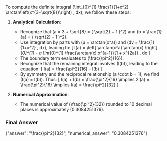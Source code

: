 To compute the definite integral \(\int_{0}^{1} \frac{1}{1+x^2} \arctan\left(x^{3+\sqrt{8}}\right) \, dx\), we follow these steps:

1. **Analytical Calculation**:
   - Recognize that \(a = 3 + \sqrt{8} = ( \sqrt{2} + 1 )^2\) and \(b = \frac{1}{a} = ( \sqrt{2} - 1 )^2\).
   - Use integration by parts with \(u = \arctan(x^a)\) and \(dv = \frac{1}{1+x^2} \, dx\), leading to:
     \[
     I(a) = \left[ \arctan(x^a) \arctan(x) \right]_{0}^{1} - a \int_{0}^{1} \frac{\arctan(x) x^{a-1}}{1 + x^{2a}} \, dx
     \]
   - The boundary term evaluates to \(\frac{\pi^2}{16}\).
   - Recognize that the remaining integral involves \(I(b)\), leading to the equation:
     \[
     I(a) = \frac{\pi^2}{16} - I(b)
     \]
   - By symmetry and the reciprocal relationship \(a \cdot b = 1\), we find \(I(a) = I(b)\). Thus:
     \[
     I(a) + I(b) = \frac{\pi^2}{16} \implies 2I(a) = \frac{\pi^2}{16} \implies I(a) = \frac{\pi^2}{32}
     \]

2. **Numerical Approximation**:
   - The numerical value of \(\frac{\pi^2}{32}\) rounded to 10 decimal places is approximately \(0.3084251376\).

### Final Answer
{"answer": "\\frac{\\pi^2}{32}", "numerical_answer": "0.3084251376"}